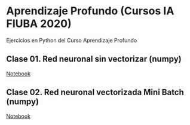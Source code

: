 # Aprendizaje Profundo (Cursos IA FIUBA 2020)

Ejercicios en Python del Curso Aprendizaje Profundo 

## Clase 01. Red neuronal sin vectorizar (numpy)

[Notebook](clase_1/clase01.ipynb)

## Clase 02. Red neuronal vectorizada Mini Batch (numpy)

[Notebook](clase_2/clase02.ipynb)
